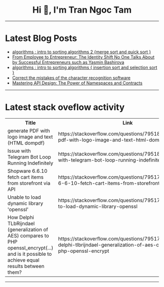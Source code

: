 <h1 align="center">Hi 👋, I'm Tran Ngoc Tam</h1>

---

# Latest Blog Posts 
<!-- BLOG-POST-LIST:START -->
- [algorithms : intro to sorting algorithms 2 {merge sort and quick sort }](https://dev.to/atoms19/algorithms-1-intro-to-sorting-algorithms-i9p)
- [From Employee to Entrepreneur: The Identity Shift No One Talks About by Successful Entrepreneurs such as Yasmin Bashirova](https://dev.to/yasminbashirova/from-employee-to-entrepreneur-the-identity-shift-no-one-talks-about-by-successful-entrepreneurs-1p5l)
- [algorithms : intro to sorting algorithms { insertion sort and selection sort }](https://dev.to/atoms19/algorithms-intro-to-sorting-algorithms-insertion-sort-and-selection-sort--1105)
- [Correct the mistakes of the character recognition software](https://dev.to/maddiepst/correct-the-mistakes-of-the-character-recognition-software-33gh)
- [Mastering API Design: The Power of Namespaces and Contracts](https://dev.to/lmlonghuynh/mastering-api-design-the-power-of-namespaces-and-contracts-3cie)
<!-- BLOG-POST-LIST:END -->

---

# Latest stack oveflow activity
<table>
  <tr><th>Title</th><th>Link</th></tr>
  <!-- STACKOVERFLOW:START --><tr><td>generate PDF with logo image and text &lpar;HTML dompdf&rpar;</td><td>https://stackoverflow.com/questions/79518700/generate-pdf-with-logo-image-and-text-html-dompdf</td></tr><tr><td>Issue with Telegram Bot Loop Running Indefinitely</td><td>https://stackoverflow.com/questions/79518507/issue-with-telegram-bot-loop-running-indefinitely</td></tr><tr><td>Shopware 6.6.10 fetch cart items from storefront via API</td><td>https://stackoverflow.com/questions/79517687/shopware-6-6-10-fetch-cart-items-from-storefront-via-api</td></tr><tr><td>Unable to load dynamic library &#39;openssl&#39;</td><td>https://stackoverflow.com/questions/79517552/unable-to-load-dynamic-library-openssl</td></tr><tr><td>How Delphi TLbRijndael &lpar;generalization of AES&rpar; compares to PHP openssl_encrypt&lpar;...&rpar; and is it possible to achieve equal results between them?</td><td>https://stackoverflow.com/questions/79517426/how-delphi-tlbrijndael-generalization-of-aes-compares-to-php-openssl-encrypt</td></tr><!-- STACKOVERFLOW:END -->
</table>

---


